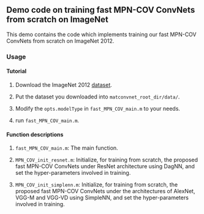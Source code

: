 ## Demo code on training fast MPN-COV ConvNets from scratch on ImageNet

This demo contains the code which implements training our fast MPN-COV ConvNets from scratch on ImageNet 2012.

### Usage

#### Tutorial

1. Download the ImageNet 2012 [dataset](http://image-net.org/download.php).

2. Put the dataset you downloaded into `matconvnet_root_dir/data/`.

3. Modify the `opts.modelType` in `fast_MPN_COV_main.m` to your needs.

4. run `fast_MPN_COV_main.m`.

#### Function descriptions

1. `fast_MPN_COV_main.m`: The main function.

2. `MPN_COV_init_resnet.m`: Initialize, for training from scratch, the proposed fast MPN-COV ConvNets under ResNet architecture using DagNN, and set the hyper-parameters involved in training.

3. `MPN_COV_init_simplenn.m`: Initialize, for training from scratch, the proposed fast MPN-COV ConvNets under the architectures of AlexNet, VGG-M and VGG-VD using SimpleNN, and set the hyper-parameters involved in training.
